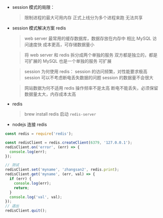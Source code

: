 - session 模式的局限：
  > 限制进程的最大可用内存
  > 正式上线分为多个进程来跑 无法共享

* session 模式解决方案 redis

  > web server 最常用的缓存数据库，数据存放在内存中
  > 相比 MySQL 访问速度快
  > 成本更高，可存储数据量小

  > 将 web server 和 redis 拆分成两个单独的服务
  > 双方都是独立的，都是可扩展的
  > MySQL 也是一个单独的服务 可扩展

  > session 为何使用 redis：
  > session 的访问频繁，对性能要求极高
  > session 可以不考虑断电丢失数据的问题
  > session 的数据量不会很大

  > 网站数据为何不适用 redis
  > 操作频率不是太高
  > 断电不能丢失，必须保留
  > 数据量太大，内存成本太高

- redis

  > brew install redis
  > 启动 `redis-server`

- nodejs 连接 redis

```js
const redis = require('redis');

const redisClient = redis.createClient(6379, '127.0.0.1');
redisClient.on('error', (err) => {
  console.log(err);
});

// 测试
redisClient.set('myname', 'zhangsan2', redis.print);
redisClient.get('myname', (err, val) => {
  if (err) {
    console.log(err);
    return;
  }
  console.log('val', val);
});
// 退出
redisClient.quit();
```
